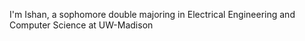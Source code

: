 I'm Ishan, a sophomore double majoring in Electrical Engineering and Computer Science at UW-Madison
